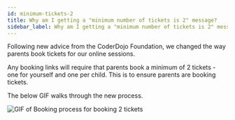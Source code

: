```yaml
---
id: minimum-tickets-2
title: Why am I getting a "minimum number of tickets is 2" message?
sidebar_label: Why am I getting a "minimum number of tickets is 2" message?
---
```


Following new advice from the CoderDojo Foundation, we changed the way parents book tickets for our online sessions. 

Any booking links will require that parents book a minimum of 2 tickets - one for yourself and one per child. This is to ensure parents are booking tickets.

The below GIF walks through the new process. 

![GIF of Booking process for booking 2 tickets](https://i.postimg.cc/MZckV5nH/new-booking-guide.gif 'Logo Title Text 1')
